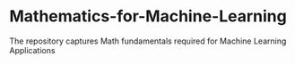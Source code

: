 # Mathematics-for-Machine-Learning
The repository captures Math fundamentals required for Machine Learning Applications
